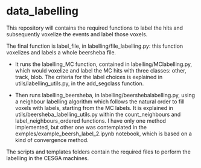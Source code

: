 # data_labelling
This repository will contains the required functions to label the hits and subsequently voxelize the events and label those voxels.

The final function is label_file, in labelling/file_labelling.py: this function voxelizes and labels a whole beersheba file.

- It runs the labelling_MC function, contained in labelling/MClabelling.py, which would voxelize and label the MC hits with three classes: other, track, blob. The criteria for the label choices is explained in utils/labelling_utils.py, in the add_segclass function.

- Then runs labelling_beersheba, in labelling/beershebalabelling.py, using a neighbour labelling algorithm which follows the natural order to fill voxels with labels, starting from the MC labels. It is explained in utils/beersheba_labelling_utils.py within the count_neighbours and label_neighbours_ordered functions. I have only one method implemented, but other one was contemplated in the exmples/example_beersh_label_2.ipynb notebook, which is based on a kind of convergence method.

The scripts and templates folders contain the required files to perform the labelling in the CESGA machines.
